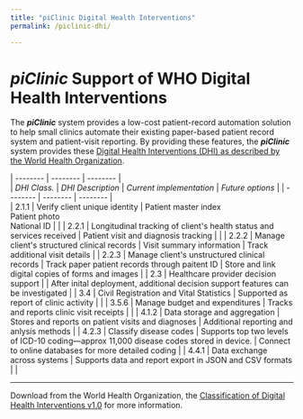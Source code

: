 ```yaml
---
title: "piClinic Digital Health Interventions"
permalink: /piclinic-dhi/

---
```


# _piClinic_ Support of WHO Digital Health Interventions

The _**piClinic**_ system provides a low-cost patient-record automation solution to help small clinics automate their existing paper-based patient record system and patient-visit reporting. By providing these features, the _**piClinic**_ system provides these [Digital Health Interventions (DHI) as described by the World Health Organization](http://www.who.int/reproductivehealth/publications/mhealth/WHO_Classifications_Poster.pdf?ua=1).

| -------- | -------- |	-------- |	
| _DHI&nbsp;Class._ | _DHI Description_ | _Current implementation_ | _Future options_ |
| -------- | -------- |	-------- |	
| 2.1.1 | Verify client unique identity | Patient master index<br/>Patient photo<br/>National ID |  |
| 2.2.1	| Longitudinal tracking of client's health status and services received | Patient visit and diagnosis tracking |  | 
| 2.2.2 | Manage client's structured clinical records | Visit summary information | Track additional visit details |
| 2.2.3 | Manage client's unstructured clinical records | Track paper patient records through paitent ID | Store and link digital copies of forms and images |
| 2.3 | Healthcare provider decision support |  | After inital deployment, additional decision support features can be investigated |
| 3.4 | Civil Registration and Vital Statistics | Supported as report of clinic activity | |
| 3.5.6 | Manage budget and expenditures | Tracks and reports clinic visit receipts |  |
| 4.1.2 | Data storage and aggregation | Stores and reports on patient visits and diagnoses | Additional reporting and anlysis methods |
| 4.2.3 | Classify disease codes | Supports top two levels of ICD-10 coding&mdash;approx 11,000 disease codes stored in device. | Connect to online databases for more detailed coding |
| 4.4.1 | Data exchange across systems | Supports data and report export in JSON and CSV formats | |

-----

Download from the World Health Organization, the [Classification of Digital Health Interventions v1.0](http://apps.who.int/iris/bitstream/handle/10665/260480/WHO-RHR-18.06-eng.pdf;jsessionid=2257230BC89DDFA5647D5DC548EEE086?sequence=1) for more information.
